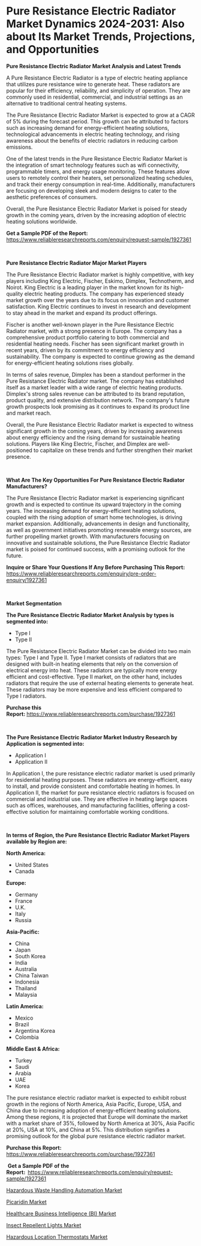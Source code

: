 <p><h1>Pure Resistance Electric Radiator Market Dynamics 2024-2031: Also about Its Market Trends, Projections, and Opportunities</h1></p><p><strong>Pure Resistance Electric Radiator Market Analysis and Latest Trends</strong></p>
<p><p>A Pure Resistance Electric Radiator is a type of electric heating appliance that utilizes pure resistance wire to generate heat. These radiators are popular for their efficiency, reliability, and simplicity of operation. They are commonly used in residential, commercial, and industrial settings as an alternative to traditional central heating systems.</p><p>The Pure Resistance Electric Radiator Market is expected to grow at a CAGR of 5% during the forecast period. This growth can be attributed to factors such as increasing demand for energy-efficient heating solutions, technological advancements in electric heating technology, and rising awareness about the benefits of electric radiators in reducing carbon emissions.</p><p>One of the latest trends in the Pure Resistance Electric Radiator Market is the integration of smart technology features such as wifi connectivity, programmable timers, and energy usage monitoring. These features allow users to remotely control their heaters, set personalized heating schedules, and track their energy consumption in real-time. Additionally, manufacturers are focusing on developing sleek and modern designs to cater to the aesthetic preferences of consumers.</p><p>Overall, the Pure Resistance Electric Radiator Market is poised for steady growth in the coming years, driven by the increasing adoption of electric heating solutions worldwide.</p></p>
<p><strong>Get a Sample PDF of the Report:&nbsp;</strong> <a href="https://www.reliableresearchreports.com/enquiry/request-sample/1927361">https://www.reliableresearchreports.com/enquiry/request-sample/1927361</a></p>
<p>&nbsp;</p>
<p><strong>Pure Resistance Electric Radiator Major Market Players</strong></p>
<p><p>The Pure Resistance Electric Radiator market is highly competitive, with key players including King Electric, Fischer, Eskimo, Dimplex, Technotherm, and Noirot. King Electric is a leading player in the market known for its high-quality electric heating products. The company has experienced steady market growth over the years due to its focus on innovation and customer satisfaction. King Electric continues to invest in research and development to stay ahead in the market and expand its product offerings.</p><p>Fischer is another well-known player in the Pure Resistance Electric Radiator market, with a strong presence in Europe. The company has a comprehensive product portfolio catering to both commercial and residential heating needs. Fischer has seen significant market growth in recent years, driven by its commitment to energy efficiency and sustainability. The company is expected to continue growing as the demand for energy-efficient heating solutions rises globally.</p><p>In terms of sales revenue, Dimplex has been a standout performer in the Pure Resistance Electric Radiator market. The company has established itself as a market leader with a wide range of electric heating products. Dimplex's strong sales revenue can be attributed to its brand reputation, product quality, and extensive distribution network. The company's future growth prospects look promising as it continues to expand its product line and market reach.</p><p>Overall, the Pure Resistance Electric Radiator market is expected to witness significant growth in the coming years, driven by increasing awareness about energy efficiency and the rising demand for sustainable heating solutions. Players like King Electric, Fischer, and Dimplex are well-positioned to capitalize on these trends and further strengthen their market presence.</p></p>
<p>&nbsp;</p>
<p><strong>What Are The Key Opportunities For Pure Resistance Electric Radiator Manufacturers?</strong></p>
<p><p>The Pure Resistance Electric Radiator market is experiencing significant growth and is expected to continue its upward trajectory in the coming years. The increasing demand for energy-efficient heating solutions, coupled with the rising adoption of smart home technologies, is driving market expansion. Additionally, advancements in design and functionality, as well as government initiatives promoting renewable energy sources, are further propelling market growth. With manufacturers focusing on innovative and sustainable solutions, the Pure Resistance Electric Radiator market is poised for continued success, with a promising outlook for the future.</p></p>
<p><strong>Inquire or Share Your Questions If Any Before Purchasing This Report:</strong> <a href="https://www.reliableresearchreports.com/enquiry/pre-order-enquiry/1927361">https://www.reliableresearchreports.com/enquiry/pre-order-enquiry/1927361</a></p>
<p>&nbsp;</p>
<p><strong>Market Segmentation</strong></p>
<p><strong>The Pure Resistance Electric Radiator Market Analysis by types is segmented into:</strong></p>
<p><ul><li>Type I</li><li>Type II</li></ul></p>
<p><p>The Pure Resistance Electric Radiator Market can be divided into two main types: Type I and Type II. Type I market consists of radiators that are designed with built-in heating elements that rely on the conversion of electrical energy into heat. These radiators are typically more energy efficient and cost-effective. Type II market, on the other hand, includes radiators that require the use of external heating elements to generate heat. These radiators may be more expensive and less efficient compared to Type I radiators.</p></p>
<p><strong>Purchase this Report:&nbsp;</strong><a href="https://www.reliableresearchreports.com/purchase/1927361">https://www.reliableresearchreports.com/purchase/1927361</a></p>
<p>&nbsp;</p>
<p><strong>The Pure Resistance Electric Radiator Market Industry Research by Application is segmented into:</strong></p>
<p><ul><li>Application I</li><li>Application II</li></ul></p>
<p><p>In Application I, the pure resistance electric radiator market is used primarily for residential heating purposes. These radiators are energy-efficient, easy to install, and provide consistent and comfortable heating in homes. In Application II, the market for pure resistance electric radiators is focused on commercial and industrial use. They are effective in heating large spaces such as offices, warehouses, and manufacturing facilities, offering a cost-effective solution for maintaining comfortable working conditions.</p></p>
<p>&nbsp;</p>
<p><strong>In terms of Region, the Pure Resistance Electric Radiator Market Players available by Region are:</strong></p>
<p>
    <p> <strong> North America: </strong>
        <ul>
            <li>United States</li>
            <li>Canada</li>
        </ul>
        </p> 
    <p> <strong> Europe: </strong>
        <ul>
            <li>Germany</li>
            <li>France</li>
            <li>U.K.</li>
            <li>Italy</li>
            <li>Russia</li>
        </ul>
        </p> 
    <p> <strong> Asia-Pacific: </strong>
        <ul>
            <li>China</li>
            <li>Japan</li>
            <li>South Korea</li>
            <li>India</li>
            <li>Australia</li>
            <li>China Taiwan</li>
            <li>Indonesia</li>
            <li>Thailand</li>
            <li>Malaysia</li>
        </ul>
        </p> 
    <p> <strong> Latin America: </strong>
        <ul>
            <li>Mexico</li>
            <li>Brazil</li>
            <li>Argentina Korea</li>
            <li>Colombia</li>
        </ul>
        </p> 
    <p> <strong> Middle East & Africa: </strong>
        <ul>
            <li>Turkey</li>
            <li>Saudi</li>
            <li>Arabia</li>
            <li>UAE</li>
            <li>Korea</li>
        </ul>
    </p>
    </p>
<p><p>The pure resistance electric radiator market is expected to exhibit robust growth in the regions of North America, Asia Pacific, Europe, USA, and China due to increasing adoption of energy-efficient heating solutions. Among these regions, it is projected that Europe will dominate the market with a market share of 35%, followed by North America at 30%, Asia Pacific at 20%, USA at 10%, and China at 5%. This distribution signifies a promising outlook for the global pure resistance electric radiator market.</p></p>
<p><strong>Purchase this Report: </strong><a href="https://www.reliableresearchreports.com/purchase/1927361">https://www.reliableresearchreports.com/purchase/1927361</a></p>
<p>&nbsp;<strong>Get a Sample PDF of the Report:&nbsp;&nbsp;</strong><a href="https://www.reliableresearchreports.com/enquiry/request-sample/1927361">https://www.reliableresearchreports.com/enquiry/request-sample/1927361</a></p>
<p><strong></strong></p>
<p><p><a href="https://eight-handstand-8fb.notion.site/Hazardous-Waste-Handling-Automation-Market-Size-Market-Share-and-Global-Market-Analysis-Report-202-e10cc9fe3bb54a77bafec05b6a659f36">Hazardous Waste Handling Automation Market</a></p><p><a href="https://view.publitas.com/reportprime-1/picaridin-market-share-market-new-trends-analysis-report-by-type-by-application-by-end-use-by-region-and-segment-forecasts-2024-2031/">Picaridin Market</a></p><p><a href="https://skillful-vermicelli-b89.notion.site/Healthcare-Business-Intelligence-BI-Market-Furnish-Information-about-Market-Size-Market-Share-Ma-fba963d0e9474348a3f6dae702d55319">Healthcare Business Intelligence (BI) Market</a></p><p><a href="https://view.publitas.com/reportprime-1/insect-repellent-lights-market-size-and-examines-its-market-scope-with-a-primary-focus-on-growth-opportunities-and-forecasted-trends-spanning-from-2024-to-2031/">Insect Repellent Lights Market</a></p><p><a href="https://simplistic-meeting-7ee.notion.site/Hazardous-Location-Thermostats-Market-Size-and-Growth-Market-Segmentation-Regional-and-Country-Bre-2df1761f4ad942e7b70daa34b3900f74">Hazardous Location Thermostats Market</a></p></p>